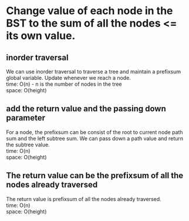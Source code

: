 # Change value of each node in the BST to the sum of all the nodes <= its own value.
## inorder traversal
We can use inorder traversal to traverse a tree and maintain a prefixsum global variable. Update whenever we reach a node.<br>
time: O(n) - n is the number of nodes in the tree<br>
space: O(height)
## add the return value and the passing down parameter
For a node, the prefixsum can be consist of the root to current node path sum and the left subtree sum. We can pass down a path value and return the subtree value.<br>
time: O(n)<br>
space: O(height)
## The return value can be the prefixsum of all the nodes already traversed
The return value is prefixsum of all the nodes already traversed.<br>
time: O(n)<br>
space: O(height)
